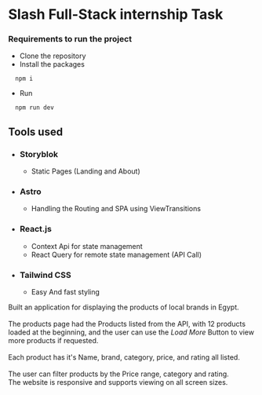# Slash Full-Stack internship Task

### Requirements to run the project

- Clone the repository
- Install the packages

```
  npm i
```

- Run

```
  npm run dev
```

## Tools used

- ### Storyblok
  - Static Pages (Landing and About)
- ### Astro
  - Handling the Routing and SPA using ViewTransitions
- ### React.js
  - Context Api for state management
  - React Query for remote state management (API Call)
- ### Tailwind CSS
  - Easy And fast styling

Built an application for displaying the products of local brands in Egypt. \
\
The products page had the Products listed from the API, with 12 products loaded at the beginning, and the user can use the _Load More_ Button to view more products if requested. \
\
Each product has it's Name, brand, category, price, and rating all listed. \
\
The user can filter products by the Price range, category and rating. \
The website is responsive and supports viewing on all screen sizes.
